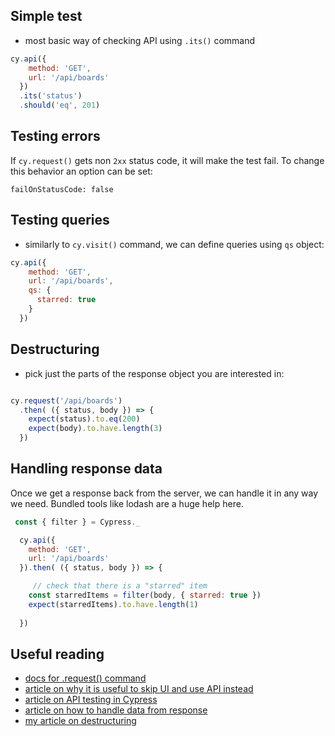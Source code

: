 ## Simple test
- most basic way of checking API using `.its()` command
```js
cy.api({
    method: 'GET',
    url: '/api/boards'
  })
  .its('status')
  .should('eq', 201)
```

## Testing errors
If `cy.request()` gets non `2xx` status code, it will make the test fail. To change this behavior an option can be set:

```
failOnStatusCode: false
```

## Testing queries
- similarly to `cy.visit()` command, we can define queries using `qs` object:
```js
cy.api({
    method: 'GET',
    url: '/api/boards',
    qs: {
      starred: true
    }
  })
```

## Destructuring
- pick just the parts of the response object you are interested in:
```js

cy.request('/api/boards')
  .then( ({ status, body }) => {
    expect(status).to.eq(200)
    expect(body).to.have.length(3)
  })
```

## Handling response data
Once we get a response back from the server, we can handle it in any way we need. Bundled tools like lodash are a huge help here.

```js
 const { filter } = Cypress._

  cy.api({
    method: 'GET',
    url: '/api/boards'
  }).then( ({ status, body }) => {

     // check that there is a "starred" item
    const starredItems = filter(body, { starred: true })
    expect(starredItems).to.have.length(1)
    
  })
```

## Useful reading
* [docs for .request() command](https://docs.cypress.io/api/commands/request.html#Syntax)
* [article on why it is useful to skip UI and use API instead](https://code.kiwi.com/skip-the-ui-using-api-calls-d358b9b61b91)
* [article on API testing in Cypress](https://filiphric.com/cypress-basics-api-testing)
* [article on how to handle data from response](https://filiphric.com/working-with-api-response-data-in-cypress)
* [my article on destructuring](https://filiphric.com/using-destructuring-in-cypress) 
